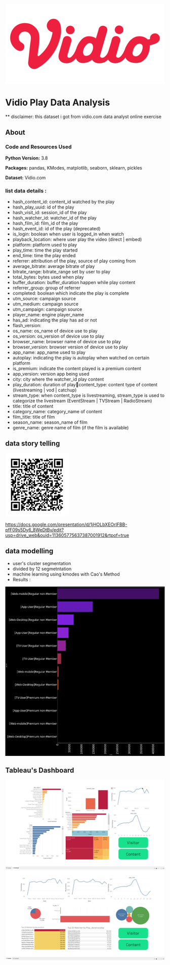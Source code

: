 

![Figure 1](https://github.com/boxside/Vidio_Play_Data_Analysis/blob/main/figure/1200px-Logo_Vidio.png)
# Vidio Play Data Analysis
  ** disclaimer: this dataset i got from vidio.com data analyst online exercise
  
  ## About
 ### Code and Resources Used 
  **Python Version:** 3.8  
  
  **Packages:** pandas, KModes, matplotlib, seaborn, sklearn, pickles

  **Dataset:**  Vidio.com
  
 ### list data details : 
* hash_content_id: content_id watched by the play
* hash_play_uuid: id of the play
* hash_visit_id: session_id of the play
* hash_watcher_id: watcher_id of the play
* hash_film_id: film_id of the play
* hash_event_id: id of the play (deprecated)
* is_login: boolean when user is logged_in when watch 
* playback_location: where user play the video (direct | embed)
* platform: platform used to play
* play_time: time the play started
* end_time: time the play ended
* referrer: attribution of the play, source of play coming from
* average_bitrate: average bitrate of play
* bitrate_range: bitrate_range set by user to play
* total_bytes: bytes used when play
* buffer_duration: buffer_duration happen while play content
* referrer_group: group of referrer
* completed: boolean which indicate the play is complete
* utm_source: campaign source 
* utm_medium: campaign source
* utm_campaign: campaign source
* player_name: engine player_name
* has_ad: indicating the play has ad or not
* flash_version: 
* os_name: os_name of device use to play 
* os_version: os_version of device use to play
* browser_name: browser name of device use to play
* browser_version: browser version of device use to play
* app_name: app_name used to play
* autoplay: indicating the play is autoplay when watched on certain platform
* is_premium: indicate the content played is a premium content
* app_version: version app being used
* city: city where the watcher_id play content
* play_duration: duration of playcontent_type: content type of content (livestreaming | vod | catchup)
* stream_type: when content_type is livestreaming, stream_type is used to categorize the livestream (EventStream | TVStream | RadioStream)
* title: title of content
* category_name: category_name of content
* film_title: title of film
* season_name: season_name of film
* genre_name: genre name of film (if the film is available) 
## data story telling

![Figure 1](https://github.com/boxside/Vidio_Play_Data_Analysis/blob/main/figure/qrppt.png)

https://docs.google.com/presentation/d/1jHOLbXEOrlFBB-pfF09s5Dy6_8WeDtBv/edit?usp=drive_web&ouid=113605775637387001912&rtpof=true
## data modelling
* user's cluster segmentation
* divided by 12 segmetntation
* machine learning using kmodes with Cao's Method
* Results : 

![Figure 1](https://github.com/boxside/Vidio_Play_Data_Analysis/blob/main/figure/Picture1.png)
## Tableau's Dashboard

![Figure 1](https://github.com/boxside/Vidio_Play_Data_Analysis/blob/main/figure/dash1.png)
![Figure 1](https://github.com/boxside/Vidio_Play_Data_Analysis/blob/main/figure/dash2.png)
